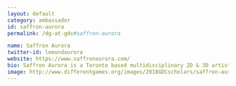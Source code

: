 ```yaml
---
layout: default
category: ambassador
id: saffron-aurora
permalink: /dg-at-gdc#saffron-aurora

name: Saffron Aurora
twitter-id: lemondaurora
website: https://www.saffronaurora.com/
bio: Saffron Aurora is a Toronto based multidisciplinary 2D & 3D artist and designer. Her interests in art, comics and games often overlap with her exploration of new and different projects and ideas. 
image: http://www.differentgames.org/images/2018GDCscholars/saffron-aurora.png
---
```

